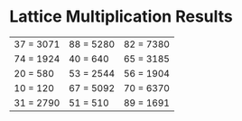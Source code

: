 # Lattice Multiplication Results

|   |   |   |
|---|---|---|
| 37 = 3071 | 88 = 5280 | 82 = 7380 |
| 74 = 1924 | 40 = 640 | 65 = 3185 |
| 20 = 580 | 53 = 2544 | 56 = 1904 |
| 10 = 120 | 67 = 5092 | 70 = 6370 |
| 31 = 2790 | 51 = 510 | 89 = 1691 |

